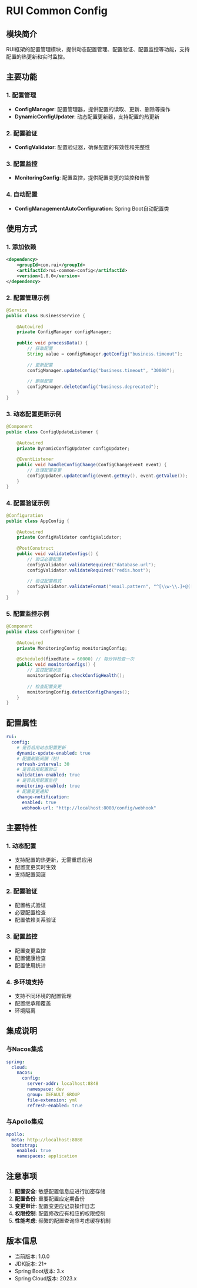# RUI Common Config

## 模块简介

RUI框架的配置管理模块，提供动态配置管理、配置验证、配置监控等功能，支持配置的热更新和实时监控。

## 主要功能

### 1. 配置管理
- **ConfigManager**: 配置管理器，提供配置的读取、更新、删除等操作
- **DynamicConfigUpdater**: 动态配置更新器，支持配置的热更新

### 2. 配置验证
- **ConfigValidator**: 配置验证器，确保配置的有效性和完整性

### 3. 配置监控
- **MonitoringConfig**: 配置监控，提供配置变更的监控和告警

### 4. 自动配置
- **ConfigManagementAutoConfiguration**: Spring Boot自动配置类

## 使用方式

### 1. 添加依赖

```xml
<dependency>
    <groupId>com.rui</groupId>
    <artifactId>rui-common-config</artifactId>
    <version>1.0.0</version>
</dependency>
```

### 2. 配置管理示例

```java
@Service
public class BusinessService {
    
    @Autowired
    private ConfigManager configManager;
    
    public void processData() {
        // 获取配置
        String value = configManager.getConfig("business.timeout");
        
        // 更新配置
        configManager.updateConfig("business.timeout", "30000");
        
        // 删除配置
        configManager.deleteConfig("business.deprecated");
    }
}
```

### 3. 动态配置更新示例

```java
@Component
public class ConfigUpdateListener {
    
    @Autowired
    private DynamicConfigUpdater configUpdater;
    
    @EventListener
    public void handleConfigChange(ConfigChangeEvent event) {
        // 处理配置变更
        configUpdater.updateConfig(event.getKey(), event.getValue());
    }
}
```

### 4. 配置验证示例

```java
@Configuration
public class AppConfig {
    
    @Autowired
    private ConfigValidator configValidator;
    
    @PostConstruct
    public void validateConfigs() {
        // 验证必要配置
        configValidator.validateRequired("database.url");
        configValidator.validateRequired("redis.host");
        
        // 验证配置格式
        configValidator.validateFormat("email.pattern", "^[\\w-\\.]+@([\\w-]+\\.)+[\\w-]{2,4}$");
    }
}
```

### 5. 配置监控示例

```java
@Component
public class ConfigMonitor {
    
    @Autowired
    private MonitoringConfig monitoringConfig;
    
    @Scheduled(fixedRate = 60000) // 每分钟检查一次
    public void monitorConfigs() {
        // 监控配置状态
        monitoringConfig.checkConfigHealth();
        
        // 检查配置变更
        monitoringConfig.detectConfigChanges();
    }
}
```

## 配置属性

```yaml
rui:
  config:
    # 是否启用动态配置更新
    dynamic-update-enabled: true
    # 配置刷新间隔（秒）
    refresh-interval: 30
    # 是否启用配置验证
    validation-enabled: true
    # 是否启用配置监控
    monitoring-enabled: true
    # 配置变更通知
    change-notification:
      enabled: true
      webhook-url: "http://localhost:8080/config/webhook"
```

## 主要特性

### 1. 动态配置
- 支持配置的热更新，无需重启应用
- 配置变更实时生效
- 支持配置回滚

### 2. 配置验证
- 配置格式验证
- 必要配置检查
- 配置依赖关系验证

### 3. 配置监控
- 配置变更监控
- 配置健康检查
- 配置使用统计

### 4. 多环境支持
- 支持不同环境的配置管理
- 配置继承和覆盖
- 环境隔离

## 集成说明

### 与Nacos集成

```yaml
spring:
  cloud:
    nacos:
      config:
        server-addr: localhost:8848
        namespace: dev
        group: DEFAULT_GROUP
        file-extension: yml
        refresh-enabled: true
```

### 与Apollo集成

```yaml
apollo:
  meta: http://localhost:8080
  bootstrap:
    enabled: true
    namespaces: application
```

## 注意事项

1. **配置安全**: 敏感配置信息应进行加密存储
2. **配置备份**: 重要配置应定期备份
3. **变更审计**: 配置变更应记录操作日志
4. **权限控制**: 配置修改应有相应的权限控制
5. **性能考虑**: 频繁的配置查询应考虑缓存机制

## 版本信息

- 当前版本: 1.0.0
- JDK版本: 21+
- Spring Boot版本: 3.x
- Spring Cloud版本: 2023.x